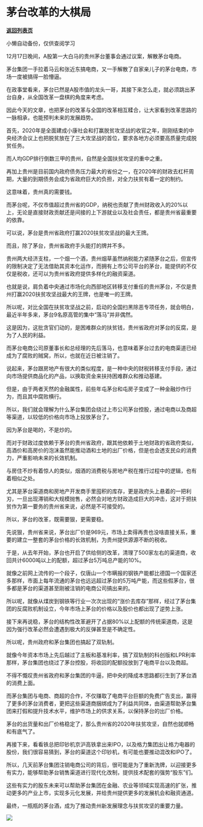 # 茅台改革的大棋局

[**返回列表页**](/gzh/政事堂2019)

小懒自动备份，仅供查阅学习

12月17日晚间，A股第一大白马的贵州茅台董事会通过议案，解散茅台电商。

  

茅台集团一手拉着马云和张近东搞电商，又一手解散了自家亲儿子的茅台电商，市场一度被搞得一脸懵逼。  

  

在政事堂看来，茅台已然是A股市值的龙头一哥，其接下来怎么走，就必须跳出茅台自身，从全国改革一盘棋的角度来考虑。

  

因此今天的文章，也把茅台的改革与全国的改革相互糅合，让大家看到改革思路的一脉相承，也能预判未来的发展趋势。

  

首先，2020年是全面建成小康社会和打赢脱贫攻坚战的收官之年，刚刚结束的中央经济会议上也把脱贫放在了三大攻坚战的首位，要求各地方必须要高质量完成脱贫任务。

  

而人均GDP排行倒数三甲的贵州，自然是全国扶贫攻坚的重中之重。  

  

再加上贵州是目前国内政府债务压力最大的省份之一，在2020年的财政去杠杆周期，大量的到期债务会成为省政府巨大的负担，对全力扶贫有着一定的制约。

  

这意味着，贵州真的需要钱。

  

而茅台呢，不仅市值超过贵州省的GDP，纳税也贡献了贵州财政收入的20%以上，无论是直接财政贡献还是间接的上下游就业以及社会责任，都是贵州省最重要的依靠。

  

可以说，茅台是贵州省政府打赢2020扶贫攻坚战的最大王牌。

  

而且，除了茅台，贵州省政府手头能打的牌并不多。

  

贵州两大经济支柱，一个烟一个酒，贵州烟草虽然纳税能力紧随茅台之后，但宣传的限制决定了无法借助其资本化运作，而拥有上市公司平台的茅台，能提供的不仅仅是税收，还可以为贵州省政府提供多样化的融资渠道。

  

也就是说，肩负着中央通过市场化向西部地区转移支付重任的贵州茅台，不仅是贵州打赢2020扶贫攻坚战最大的王牌，也是唯一的王牌。  

  

所以呢，对比全国在扶贫攻坚战之前，启动的全国扫黑除恶专项任务，就会明白，最近半年多来，茅台9名原高管的集中“落马”并非偶然。

  

这是因为，这批贪官们动的，是困难群众的扶贫钱，贵州省政府对茅台的反腐，是为了人民的利益。

  

而茅台电商公司原董事长和总经理的先后落马，也意味着茅台过去的电商渠道已经成为了腐败的贼窝，所以，也就在近日被注销了。

  

说起来，茅台跟房地产有很大的类似程度，是一种中央的财税转移支付手段，通过向市场提供商品化的产品，以换取资金来扶持困难群众和推动基建。  

  

但是，由于两者天然的金融属性，前些年屯茅台和屯房子变成了一种金融炒作行为，而且其中腐败横行。

  

所以，我们就会理解为什么茅台集团会绕过上市公司茅台控股，通过电商以及商超等渠道，以较低的价格向市场上投放茅台了。

  

因为茅台是喝的，不是炒的。

  

而对于财政过度依赖于茅台的贵州省政府，跟其他依赖于土地财政的省政府类似，高酒价和高房价的泡沫虽然能推动酒和土地的出厂价格，但是也会透支民众的消费力，严重影响未来的长效机制。

  

与房住不炒有着惊人的类似，烟酒的消费税与房地产税在推行过程中的逻辑，也有着相似之处。

  

尤其是茅台渠道商和房地产开发商手里囤积的库存，更是政府头上悬着的一把利刃，一旦出现滞销和大规模抛售，必然会对地方财政造成巨大的冲击，这对于把扶贫作为第一要务的贵州省来说，必然是不可接受的。

  

所以，茅台的改革，既需要狠，更需要稳。

  

先说狠，贵州省来说，茅台出厂价是969元，市场上卖得再贵也没啥直接关系，重要的建立一整套的茅台价格的长效机制，为贵州提供源源不断的税收。

  

于是，从去年开始，茅台也开启了供给侧的改革，清理了500家左右的渠道商，收回共计6000吨以上的配额，超过茅台5万吨总产能的10%。  

  

就像之前网上流传的一个段子，仅唐山一个市瞒报的钢铁产能都比德国一个国家还多那样，市面上每年流通的茅台也远远超过茅台的5万吨产能，而这些假茅台，很多都是茅台的渠道甚至刚被注销的电商公司搞出来的。  

  

所以呢，就像从煤炭到钢铁等行业一次次出现的“涨价去库存”那样，经过了茅台集团的反腐败机制设立，今年市场上茅台的价格以及股价也都出现了逆势上涨。

  

接下来再说稳，茅台的结构性改革避开了占据80%以上配额的传统渠道商，这是因为强行改革必然会遭遇到极大的反弹甚至是不确定性。

  

所以呢，贵州政府和茅台集团也搞起了双轨制。

  

就像今年资本市场上先后越过了主板和基准利率，搞了双轨制的科创版和LPR利率那样，茅台集团也绕过了茅台控股，将收回的配额投放到了电商平台以及商超。

  

不得不慨叹贵州省政府和茅台集团的牛逼，把中央的降成本思路都衍生到了茅台酒的消费上面。

  

而茅台集团与电商、商超的合作，不仅赚取了电商平台巨额的免费广告支出，赢得了更多的茅台消费者，更把这些渠道商捆绑成为了利益共同体，由渠道帮助茅台集团来打假和提升技术水平，维护市场上的供求关系，以保持茅台的出厂价格。

  

茅台的出货量和出厂价格稳定了，那么贵州省的2020年扶贫攻坚，自然也就顺畅和有底气了。

  

再接下来，看看铁总把印钞机京沪高铁拿出来IPO，以及格力集团出让格力电器的股份，我们很容易猜到，茅台的渠道这个印钞机，有可能也要推动混改和IPO了。

  

所以，几天前茅台集团注销电商公司的背后，很可能是为了重新洗牌，以迎接更多有实力，能够帮助茅台销售渠道进行现代化改制，提供技术配套的强势“股东”们。

  

这些有实力的股东未来可以帮助茅台集团在金融、农业等领域实现高速的扩张，推动更多的产业上市，实现多元化发展，并给贵州提供更多的发展机会和融资通道。

  

最终，一瓶瓶的茅台酒，成为了推动贵州新发展理念与扶贫攻坚的重要力量。

  

![](https://mmbiz.qpic.cn/mmbiz_jpg/rxhS23yu8cPp0iaKAfe0ZsWfgGcY72o9Nror8TicrtnlDsqzY7y4Kum4fM3X0FMEGlbvm9HvZUiaETSnLt4DHNLbQ/640?wx_fmt=jpeg)

